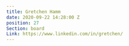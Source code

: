 ```yaml
---
title: Gretchen Hamm
date: 2020-09-22 14:28:00 Z
position: 27
Section: board
Link: https://www.linkedin.com/in/gretchen/
---
```


